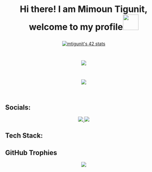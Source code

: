 <h1><p align="center">Hi there! I am Mimoun Tigunit, welcome to my profile<img src="https://media1.giphy.com/media/v1.Y2lkPTc5MGI3NjExcThmOWp3Z2lnaG41ZmVzbmc3MWNueXhmaWs4NG01Nmw1NzRoaXpoYSZlcD12MV9pbnRlcm5hbF9naWZfYnlfaWQmY3Q9cw/5HyXGsoFzXWPKFx07j/giphy.gif" width="50px"/> </h1></p>

<!-- Intra profile -->
<p align="center">
	<a href="https://profile.intra.42.fr/users/mtigunit"><img src="https://badge.mediaplus.ma/binary/mtigunit" alt="mtigunit's 42 stats" /></a> 
</p>

<!-- Github state -->
<br>
<p align="center">
	<img src="https://github-readme-stats.vercel.app/api?username=mtigunit&show_icons=true&theme=holi" />
</p>

<br>
<p align="center">
	<img src="https://github-readme-stats.vercel.app/api/top-langs/?username=mtigunit&exclude_repo=github-readme-stats,mtigunit.github.io&show_icons=true&locale=en&theme=holi"/>
</p>
<br>

## Socials:
<p align="center"> 
<!-- 	<a href="https://www.facebook.com/mimoun.tigunit/" target="_blanck" alt="">
		<img src="https://img.shields.io/badge/facebook-%231877F2.svg?&style=for-the-badge&logo=facebook&logoColor=white"/>
	</a>
	<a href="https://twitter.com/mtigunit" target="_blanck" alt="twitter">
		<img src="https://img.shields.io/badge/twitter-%231DA1F2.svg?&style=for-the-badge&logo=twitter&logoColor=white"/>
	</a>
	<a href="https://www.instagram.com/mimoun_tg/" target="_blanck" alt="Instagram">
		<img src="https://img.shields.io/badge/instagram-%23E4405F.svg?&style=for-the-badge&logo=instagram&logoColor=white"/>
	</a> -->
	<a href="https://www.linkedin.com/in/mimoun-tigunit-60142924b/" target="_blanck" alt="LinkedIn">
		<img src="https://img.shields.io/badge/linkedin-%230077B5.svg?&style=for-the-badge&logo=linkedin&logoColor=white"/>
	</a>
	<a href="#" target="_blanck" alt="Gmail">
		<img src="https://img.shields.io/badge/Gmail-%23D14836.svg?&style=for-the-badge&logo=gmail&logoColor=white"/>
	</a>
</p>

## Tech Stack:
<!-- <p align="center">
	<img src="https://img.shields.io/badge/-C-00599C?style=for-the-badge&logo=c&logoColor=white"/>
	<img src="https://img.shields.io/badge/c++-%2300599C.svg?style=for-the-badge&logo=c%2B%2B&logoColor=white"/>
	<img src="https://img.shields.io/badge/html5-%23E34F26.svg?style=for-the-badge&logo=html5&logoColor=white"/>
	<img src="https://img.shields.io/badge/Linux-FCC624?style=for-the-badge&logo=linux&logoColor=black"/>
	<img src="https://img.shields.io/badge/Shell-%234EAA25.svg?&style=for-the-badge&logo=gnu-bash&logoColor=white"/>
	<img src="https://img.shields.io/badge/ShellScript-%231f425f.svg?style=for-the-badge&logo=gnu-bash&logoColor=white"/>
	<img src="https://img.shields.io/badge/Makefile-%23005f0f.svg?style=for-the-badge"/>
	<img src="https://img.shields.io/badge/git-%23F05032.svg?style=for-the-badge&logo=git&logoColor=white"/>
</p> -->

## GitHub Trophies
<p align="center">
	<img src="https://github-profile-trophy.vercel.app/?username=mtigunit&theme=algolia&no-frame=false&no-bg=false&margin-w=4" />
</p>

